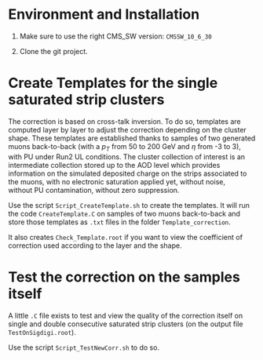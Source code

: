 # Environment and Installation

1. Make sure to use the right CMS_SW version: `CMSSW_10_6_30`

2. Clone the git project.


# Create Templates for the single saturated strip clusters

The correction is based on cross-talk inversion. To do so, templates are computed layer by layer to adjust the correction depending on the cluster shape. These templates are established thanks to samples of two generated muons back-to-back (with a $p_T$ from 50 to 200 GeV and $\eta$ from -3 to 3), with PU under Run2 UL conditions. The cluster collection of interest is an intermediate collection stored up to the AOD level which provides information on the simulated deposited charge on the strips associated to the muons, with no electronic saturation applied yet, without noise, without PU contamination, without zero suppression.


Use the script `Script_CreateTemplate.sh` to create the templates. It will run the code `CreateTemplate.C` on samples of two muons back-to-back and store those templates as `.txt` files in the folder `Template_correction`.


It also creates `Check_Template.root` if you want to view the coefficient of correction used according to the layer and the shape.


# Test the correction on the samples itself

A little `.C` file exists to test and view the quality of the correction itself on single and double consecutive saturated strip clusters (on the output file `TestOnSigdigi.root`).


Use the script `Script_TestNewCorr.sh` to do so.
